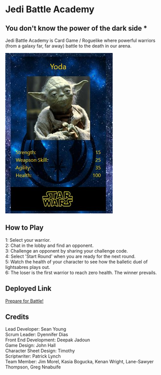 # Jedi Battle Academy

## You don't know the power of the dark side *

Jedi Battle Academy is Card Game / Roguelike where powerful warriors (from a galaxy far, far away) battle to the death in our arena.

![Yoda, ready for battle](./static/img/screen_grab.jpg)

## How to Play

1: Select your warrior.  
2: Chat in the lobby and find an opponent.  
3: Challenge an opponent by sharing your challenge code.  
4: Select 'Start Round' when you are ready for the next round.  
5: Watch the health of your character to see how the balletic duel of lightsabres plays out.  
6: The loser is the first warrior to reach zero health.  The winner prevails.  

## Deployed Link

[Prepare for Battle!](https://jedi-battle-academy.onrender.com/)

## Credits

Lead Developer:  Sean Young  
Scrum Leader: Dyennifer Dias  
Front End Development: Deepak Jadoun  
Game Design: John Hall  
Character Sheet Design: Timothy  
Scriptwriter: Patrick Lynch  
Team Member: Jim Morel, Kasia Bogucka, Kenan Wright, Lane-Sawyer Thompson, Greg Nnabuife
